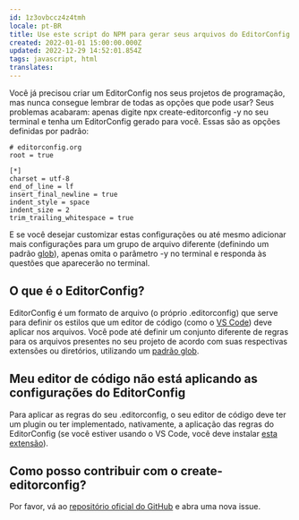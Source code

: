 ```yaml
---
id: 1z3ovbccz4z4tmh
locale: pt-BR
title: Use este script do NPM para gerar seus arquivos do EditorConfig
created: 2022-01-01 15:00:00.000Z
updated: 2022-12-29 14:52:01.854Z
tags: javascript, html
translates: 
---
```

Você já precisou criar um EditorConfig nos seus projetos de programação, mas
nunca consegue lembrar de todas as opções que pode usar? Seus problemas
acabaram: apenas digite npx create-editorconfig -y no seu terminal e tenha um
EditorConfig gerado para você. Essas são as opções definidas por padrão:

```
# editorconfig.org
root = true

[*]
charset = utf-8
end_of_line = lf
insert_final_newline = true
indent_style = space
indent_size = 2
trim_trailing_whitespace = true
```

E se você desejar customizar estas configurações ou até mesmo adicionar mais
configurações para um grupo de arquivo diferente (definindo um padrão [glob](https://en.wikipedia.org/wiki/Glob_(programming))),
apenas omita o parâmetro -y no terminal e responda às questões que aparecerão
no terminal.

## O que é o EditorConfig?

EditorConfig é um formato de arquivo (o próprio .editorconfig) que serve para
definir os estilos que um editor de código (como o [VS Code](https://code.visualstudio.com/)) deve aplicar nos
arquivos. Você pode até definir um conjunto diferente de regras para os arquivos
presentes no seu projeto de acordo com suas respectivas extensões ou diretórios,
utilizando um [padrão glob](https://en.wikipedia.org/wiki/Glob_(programming)).

## Meu editor de código não está aplicando as configurações do EditorConfig

Para aplicar as regras do seu .editorconfig, o seu editor de código deve ter um
plugin ou ter implementado, nativamente, a aplicação das regras do EditorConfig
(se você estiver usando o VS Code, você deve instalar [esta extensão](https://marketplace.visualstudio.com/items?itemName=EditorConfig.EditorConfig)).

## Como posso contribuir com o create-editorconfig?

Por favor, vá ao [repositório oficial do GitHub](https://github.com/DouglasdeMoura/create-editorconfig) e abra uma nova issue.
